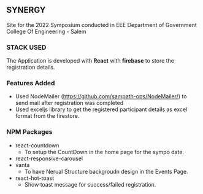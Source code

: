 ## SYNERGY ##
Site for the 2022 Symposium conducted in EEE Department of Government College Of Engineering - Salem

### STACK USED ###
The Application is developed with **React** with **firebase** to store the registration details.

### Features Added ###
- Used NodeMailer (https://github.com/sampath-ops/NodeMailer/) to send mail after registration was completed
- Used exceljs library to get the registered participant details as excel format from the firestore.

### NPM Packages ###
- react-countdown
  - To setup the CountDown in the home page for the sympo date.
- react-responsive-carousel
- vanta
  - To have Nerual Structure backgroudn design in the Events Page.
- react-hot-toast
   - Show toast message for success/failed registration.

